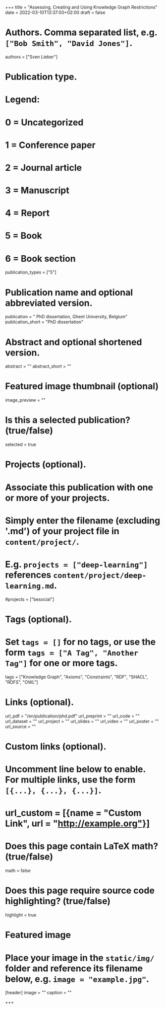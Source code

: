 +++
title = "Assessing, Creating and Using Knowledge Graph Restrictions"
date = 2022-03-10T13:37:00+02:00
draft = false

# Authors. Comma separated list, e.g. `["Bob Smith", "David Jones"]`.
authors = ["Sven Lieber"]

# Publication type.
# Legend:
# 0 = Uncategorized
# 1 = Conference paper
# 2 = Journal article
# 3 = Manuscript
# 4 = Report
# 5 = Book
# 6 = Book section
publication_types = ["5"]

# Publication name and optional abbreviated version.
publication = " PhD dissertation, Ghent University, Belgium"
publication_short = "PhD dissertation"

# Abstract and optional shortened version.
abstract = ""
abstract_short = ""

# Featured image thumbnail (optional)
image_preview = ""

# Is this a selected publication? (true/false)
selected = true

# Projects (optional).
#   Associate this publication with one or more of your projects.
#   Simply enter the filename (excluding '.md') of your project file in `content/project/`.
#   E.g. `projects = ["deep-learning"]` references `content/project/deep-learning.md`.
#projects = ["besocial"]

# Tags (optional).
#   Set `tags = []` for no tags, or use the form `tags = ["A Tag", "Another Tag"]` for one or more tags.
tags = ["Knowledge Graph", "Axioms", "Constraints", "RDF", "SHACL", "RDFS", "OWL"]

# Links (optional).
url_pdf = "/en/publication/phd.pdf"
url_preprint = ""
url_code = ""
url_dataset = ""
url_project = ""
url_slides = ""
url_video = ""
url_poster = ""
url_source = ""

# Custom links (optional).
#   Uncomment line below to enable. For multiple links, use the form `[{...}, {...}, {...}]`.
# url_custom = [{name = "Custom Link", url = "http://example.org"}]

# Does this page contain LaTeX math? (true/false)
math = false

# Does this page require source code highlighting? (true/false)
highlight = true

# Featured image
# Place your image in the `static/img/` folder and reference its filename below, e.g. `image = "example.jpg"`.
[header]
image = ""
caption = ""

+++

